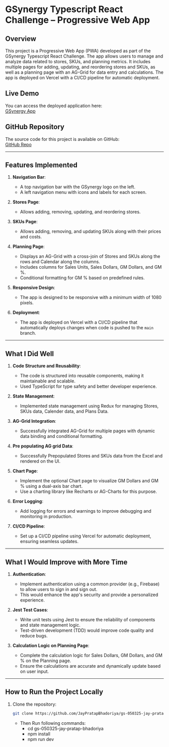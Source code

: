 # GSynergy Typescript React Challenge – Progressive Web App

## Overview

This project is a Progressive Web App (PWA) developed as part of the GSynergy Typescript React Challenge. The app allows users to manage and analyze data related to stores, SKUs, and planning metrics. It includes multiple pages for adding, updating, and reordering stores and SKUs, as well as a planning page with an AG-Grid for data entry and calculations. The app is deployed on Vercel with a CI/CD pipeline for automatic deployment.

## Live Demo

You can access the deployed application here:  
[GSynergy App](https://gs-050325-jay-pratap-bhadoriya.vercel.app/)

## GitHub Repository

The source code for this project is available on GitHub:  
[GitHub Repo](https://github.com/JayPratapBhadoriya/gs-050325-jay-pratap-bhadoriya)

---

## Features Implemented

1. **Navigation Bar**:

   - A top navigation bar with the GSynergy logo on the left.
   - A left navigation menu with icons and labels for each screen.

2. **Stores Page**:

   - Allows adding, removing, updating, and reordering stores.

3. **SKUs Page**:

   - Allows adding, removing, and updating SKUs along with their prices and costs.

4. **Planning Page**:

   - Displays an AG-Grid with a cross-join of Stores and SKUs along the rows and Calendar along the columns.
   - Includes columns for Sales Units, Sales Dollars, GM Dollars, and GM %.
   - Conditional formatting for GM % based on predefined rules.

5. **Responsive Design**:

   - The app is designed to be responsive with a minimum width of 1080 pixels.

6. **Deployment**:
   - The app is deployed on Vercel with a CI/CD pipeline that automatically deploys changes when code is pushed to the `main` branch.

---

## What I Did Well

1. **Code Structure and Reusability**:

   - The code is structured into reusable components, making it maintainable and scalable.
   - Used TypeScript for type safety and better developer experience.

2. **State Management**:

   - Implemented state management using Redux for managing Stores, SKUs data, Calender data, and Plans Data.

3. **AG-Grid Integration**:

   - Successfully integrated AG-Grid for multiple pages with dynamic data binding and conditional formatting.

4. **Pre populating AG grid Data**:

   - Successfully Prepopulated Stores and SKUs data from the Excel and rendered on the UI.

5. **Chart Page**:

   - Implement the optional Chart page to visualize GM Dollars and GM % using a dual-axis bar chart.
   - Use a charting library like Recharts or AG-Charts for this purpose.

6. **Error Logging**:

   - Add logging for errors and warnings to improve debugging and monitoring in production.

7. **CI/CD Pipeline**:
   - Set up a CI/CD pipeline using Vercel for automatic deployment, ensuring seamless updates.

---

## What I Would Improve with More Time

1. **Authentication**:

   - Implement authentication using a common provider (e.g., Firebase) to allow users to sign in and sign out.
   - This would enhance the app's security and provide a personalized experience.

2. **Jest Test Cases**:

   - Write unit tests using Jest to ensure the reliability of components and state management logic.
   - Test-driven development (TDD) would improve code quality and reduce bugs.

3. **Calculation Logic on Planning Page**:

   - Complete the calculation logic for Sales Dollars, GM Dollars, and GM % on the Planning page.
   - Ensure the calculations are accurate and dynamically update based on user input.

---

## How to Run the Project Locally

1. Clone the repository:
   ```bash
   git clone https://github.com/JayPratapBhadoriya/gs-050325-jay-pratap-bhadoriya.git
   ```
   - Then Run following commands:
     - cd gs-050325-jay-pratap-bhadoriya
     - npm install
     - npm run dev
